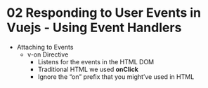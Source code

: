 # 02 Responding to User Events in Vuejs - Using Event Handlers

- Attaching to Events
	- v-on Directive
		- Listens for the events in the HTML DOM
		- Traditional HTML we used **onClick**
		- Ignore the “on” prefix that you might’ve used in HTML